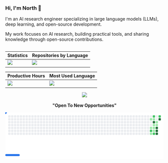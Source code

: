 ### Hi, I'm North 👋

I'm an AI research engineer specializing in large language models (LLMs), deep learning, and open-source development. 

My work focuses on AI research, building practical tools, and sharing knowledge through open-source contributions.  

##

<div align="center">

| Statistics                                                                                       | Repositories by Language                                                                                      |
| ------------------------------------------------------------------------------------------------ | ------------------------------------------------------------------------------------------------------------- |
| ![](http://github-profile-summary-cards.vercel.app/api/cards/stats?username=norseson&theme=aura) | ![](http://github-profile-summary-cards.vercel.app/api/cards/repos-per-language?username=norseson&theme=aura) |

| Productive Hours                                                                                                       | Most Used Language                                                                                              |
| ---------------------------------------------------------------------------------------------------------------------- | --------------------------------------------------------------------------------------------------------------- |
| ![](http://github-profile-summary-cards.vercel.app/api/cards/productive-time?username=norseson&theme=aura&utcOffset=8) | ![](http://github-profile-summary-cards.vercel.app/api/cards/most-commit-language?username=norseson&theme=aura) |

</div>

<div align="center">

![](http://github-profile-summary-cards.vercel.app/api/cards/profile-details?username=norseson&theme=aura)

</div>

<div align="center">
  <p><strong>"Open To New Opportunities"</strong></p>
<picture>
  <source
    media="(prefers-color-scheme: dark)"
    srcset="images/breakout-dark.svg"
  />
  <source
    media="(prefers-color-scheme: light)"
    srcset="images/breakout-light.svg"
  />
  <img alt="Breakout Game" src="images/breakout-light.svg" />
</picture>
</div>
